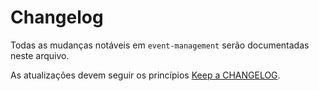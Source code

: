 # Changelog

Todas as mudanças notáveis ​​em `event-management` serão documentadas neste arquivo.

As atualizações devem seguir os princípios [Keep a CHANGELOG](https://keepachangelog.com/).

